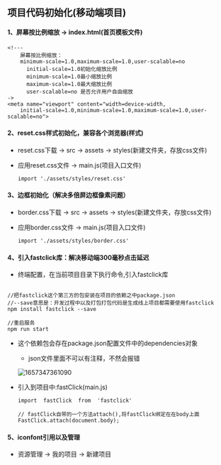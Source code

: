 ## 项目代码初始化(移动端项目)

#### 1、屏幕按比例缩放 -> index.html(首页模板文件)

```
<!---
	屏幕按比例缩放：
	minimum-scale=1.0,maximum-scale=1.0,user-scalable=no
	  initial-scale=1.0初始化缩放比例
      minimum-scale=1.0最小缩放比例
      maximum-scale=1.0最大缩放比例
      user-scalable=no 是否允许用户自由缩放
->
<meta name="viewport" content="width=device-width,
    initial-scale=1.0,minimum-scale=1.0,maximum-scale=1.0,user-scalable=no">
```

#### 2、reset.css样式初始化，兼容各个浏览器(样式)

* reset.css下载 -> src -> assets -> styles(新建文件夹，存放css文件)

* 应用reset.css文件 -> main.js(项目入口文件)

  ```
  import './assets/styles/reset.css'
  ```

#### 3、边框初始化（解决多倍屏边框像素问题）

* border.css下载 -> src -> assets -> styles(新建文件夹，存放css文件)

* 应用border.css文件 -> main.js(项目入口文件)

  ```
  import './assets/styles/border.css'
  ```

#### 4、**引入fastclick库：解决移动端300毫秒点击延迟**

* 终端配置，在当前项目目录下执行命令,引入fastclick库

```

//把fastclick这个第三方的包安装在项目的依赖之中package.json
//--save意思是：开发过程中以及打包打包代码是生成线上项目都需要使用fastclick
npm install fastclick --save

//重启服务
npm run start
```

* 这个依赖包会存在package.json配置文件中的dependencies对象

  * json文件里面不可以有注释，不然会报错

  ![1657347361090](C:\Users\Administrator\AppData\Roaming\Typora\typora-user-images\1657347361090.png)

* 引入到项目中:fastClick(main.js)

  ```
  import  fastClick  from  'fastclick'
  
  // fastClick自带的一个方法attach(),将fastClick绑定在在body上面
  FastClick.attach(document.body);
  ```

#### 5、iconfont引用以及管理

* 资源管理 -> 我的项目 -> 新建项目